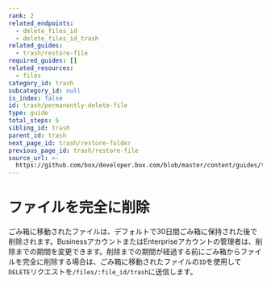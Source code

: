 ```yaml
---
rank: 2
related_endpoints:
  - delete_files_id
  - delete_files_id_trash
related_guides:
  - trash/restore-file
required_guides: []
related_resources:
  - files
category_id: trash
subcategory_id: null
is_index: false
id: trash/permanently-delete-file
type: guide
total_steps: 6
sibling_id: trash
parent_id: trash
next_page_id: trash/restore-folder
previous_page_id: trash/restore-file
source_url: >-
  https://github.com/box/developer.box.com/blob/master/content/guides/trash/permanently-delete-file.md
---
```

# ファイルを完全に削除

ごみ箱に移動されたファイルは、デフォルトで30日間ごみ箱に保持された後で削除されます。BusinessアカウントまたはEnterpriseアカウントの管理者は、削除までの期間を変更できます。削除までの期間が経過する前にごみ箱からファイルを完全に削除する場合は、ごみ箱に移動されたファイルの`ID`を使用して`DELETE`リクエストを`/files/:file_id/trash`に送信します。

<Samples id="delete_files_id_trash">

</Samples>
